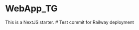 # WebApp_TG
This is a NextJS starter.
#   T e s t   c o m m i t   f o r   R a i l w a y   d e p l o y m e n t  
 